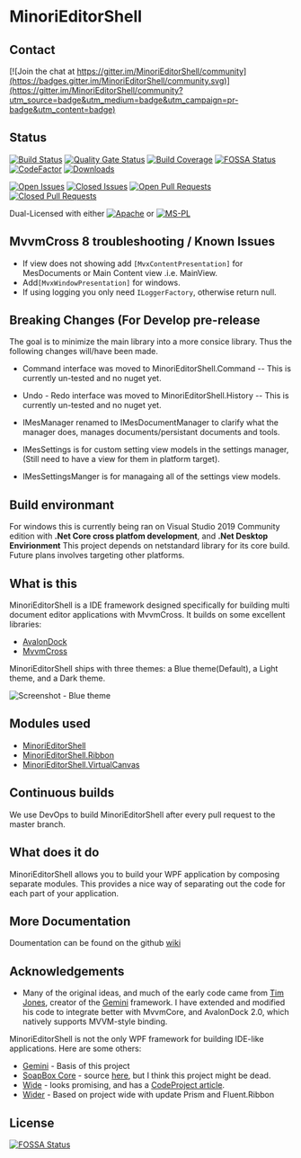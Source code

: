 # MinoriEditorShell

## Contact

[![Join the chat at https://gitter.im/MinoriEditorShell/community](https://badges.gitter.im/MinoriEditorShell/community.svg)](https://gitter.im/MinoriEditorShell/community?utm_source=badge&utm_medium=badge&utm_campaign=pr-badge&utm_content=badge)

## Status

[![Build Status](https://img.shields.io/github/workflow/status/TorisanKitsune/MinoriEditorShell/Verification%20Build/develop)](https://github.com/TorisanKitsune/MinoriEditorShell)
[![Quality Gate Status](https://sonarcloud.io/api/project_badges/measure?project=TorisanKitsune_MinoriEditorShell&metric=alert_status)](https://sonarcloud.io/dashboard?id=TorisanKitsune_MinoriEditorShell)
[![Build Coverage](https://img.shields.io/sonar/coverage/TorisanKitsune_MinoriEditorShell?server=https%3A%2F%2Fsonarcloud.io)](https://sonarcloud.io/dashboard?id=TorisanKitsune_MinoriEditorShell)
[![FOSSA Status](https://app.fossa.io/api/projects/git%2Bgithub.com%2FTorisanKitsune%2FMinoriEditorShell.svg?type=shield)](https://app.fossa.io/projects/git%2Bgithub.com%2FTorisanKitsune%2FMinoriEditorShell?ref=badge_shield)
[![CodeFactor](https://www.codefactor.io/repository/github/torisankitsune/minorieditorshell/badge/develop)](https://www.codefactor.io/repository/github/torisankitsune/minorieditorshell/overview/develop)
[![Downloads](https://img.shields.io/nuget/dt/MinoriEditorShell.svg)](https://www.nuget.org/packages/MinoriEditorShell/)

[![Open Issues](https://img.shields.io/github/issues-raw/TorisanKitsune/MinoriEditorShell.svg)](https://github.com/TorisanKitsune/MinoriEditorShell/issues)
[![Closed Issues](https://img.shields.io/github/issues-closed-raw/TorisanKitsune/MinoriEditorShell.svg)](https://github.com/TorisanKitsune/MinoriEditorShell/issues)
[![Open Pull Requests](https://img.shields.io/github/issues-pr-raw/TorisanKitsune/MinoriEditorShell.svg)](https://github.com/TorisanKitsune/MinoriEditorShell/issues)
[![Closed Pull Requests](https://img.shields.io/github/issues-pr-closed-raw/TorisanKitsune/MinoriEditorShell.svg)](https://github.com/TorisanKitsune/MinoriEditorShell/issues)

Dual-Licensed with either
[![Apache](https://img.shields.io/badge/license-Apache-blue.svg)](https://github.com/TorisanKitsune/MinoriEditorShell/blob/master/LICENCE.txt) or
[![MS-PL](https://img.shields.io/badge/license-MsPL-blue.svg)](https://github.com/TorisanKitsune/MinoriEditorShell/blob/master/LICENCE.txt)

## MvvmCross 8 troubleshooting / Known Issues

* If view does not showing add `[MvxContentPresentation]` for MesDocuments or Main Content view .i.e. MainView.
* Add`[MvxWindowPresentation]` for windows.
* If using logging you only need `ILoggerFactory`, otherwise return null.

## Breaking Changes (For Develop pre-release

The goal is to minimize the main library into a more consice library. Thus the following changes will/have been made.
* Command interface was moved to MinoriEditorShell.Command -- This is currently un-tested and no nuget yet.
* Undo - Redo interface was moved to MinoriEditorShell.History -- This is currently un-tested and no nuget yet.

* IMesManager renamed to IMesDocumentManager to clarify what the manager does, manages documents/persistant documents and tools.
* IMesSettings is for custom setting view models in the settings manager, (Still need to have a view for them in platform target).
* IMesSettingsManger is for managaing all of the settings view models. 

## Build environmant

For windows this is currently being ran on Visual Studio 2019 Community edition with **.Net Core cross platfom development**, and **.Net Desktop Envirionment**
This project depends on netstandard library for its core build. Future plans involves targeting other platforms.

## What is this

MinoriEditorShell is a IDE framework designed specifically for building multi document editor applications with MvvmCross. It builds on some excellent libraries:

* [AvalonDock](https://github.com/Dirkster99/AvalonDock)
* [MvvmCross](https://www.mvvmcross.com/)

MinoriEditorShell ships with three themes: a Blue theme(Default), a Light theme, and a Dark theme.

![Screenshot - Blue theme](https://raw.github.com/TorisanKitsune/MinoriEditorShell/develop/Images/BlueDemoApp.png)

## Modules used

* [MinoriEditorShell](http://nuget.org/packages/MinoriEditorShell/)
* [MinoriEditorShell.Ribbon](http://nuget.org/packages/MinoriEditorShell.Ribbon/)
* [MinoriEditorShell.VirtualCanvas](http://nuget.org/packages/MinoriEditorShell.VirtualCanvas/)

## Continuous builds

We use DevOps to build MinoriEditorShell after every pull request to the master branch.

## What does it do

MinoriEditorShell allows you to build your WPF application by composing separate modules. This provides a nice
way of separating out the code for each part of your application.

## More Documentation

Doumentation can be found on the github [wiki](https://github.com/TorisanKitsune/MinoriEditorShell/wiki/)

## Acknowledgements

* Many of the original ideas, and much of the early code came from [Tim Jones](https://github.com/tgjones/), 
  creator of the [Gemini](https://github.com/tgjones/gemini/) framework. I have extended and modified 
  his code to integrate better with MvvmCore, and AvalonDock 2.0, which natively supports MVVM-style binding.

MinoriEditorShell is not the only WPF framework for building IDE-like applications. Here are some others:

* [Gemini](https://github.com/tgjones/gemini/) - Basis of this project
* [SoapBox Core](http://soapboxautomation.com/products/soapbox-core-2/) - source [here](http://svn.soapboxcore.com/svn/),
  but I think this project might be dead.
* [Wide](https://github.com/chandramouleswaran/Wide/) - looks promising, and has a 
  [CodeProject article](http://www.codeproject.com/Articles/551885/How-to-create-a-VS-2012-like-application-Wide-IDE).
* [Wider](https://github.com/TorisanKitsune/Wider) - Based on project wide with update Prism and Fluent.Ribbon


## License
[![FOSSA Status](https://app.fossa.io/api/projects/git%2Bgithub.com%2FTorisanKitsune%2FMinoriEditorShell.svg?type=large)](https://app.fossa.io/projects/git%2Bgithub.com%2FTorisanKitsune%2FMinoriEditorShell?ref=badge_large)
